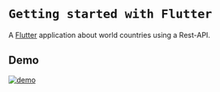 # `Getting started with Flutter`

A [Flutter](https://flutter.dev/docs) application about world countries using a Rest-API.

## Demo

<a href="https://media.giphy.com/media/mCssQ4DlGHsfJghlKs/giphy.gif"><img src="https://media.giphy.com/media/mCssQ4DlGHsfJghlKs/giphy.gif" title="demo"/></a>
